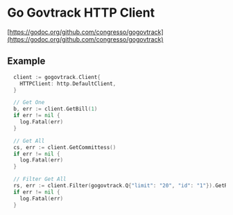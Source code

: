 # Go Govtrack HTTP Client

[https://godoc.org/github.com/congresso/gogovtrack](https://godoc.org/github.com/congresso/gogovtrack)

## Example

```go
  client := gogovtrack.Client{
    HTTPClient: http.DefaultClient,
  }

  // Get One
  b, err := client.GetBill(1)
  if err != nil {
    log.Fatal(err)
  }

  // Get All
  cs, err := client.GetCommittess()
  if err != nil {
    log.Fatal(err)
  }

  // Filter Get All
  rs, err := client.Filter(gogovtrack.Q{"limit": "20", "id": "1"}).GetRoles()
  if err != nil {
    log.Fatal(err)
  }
```
